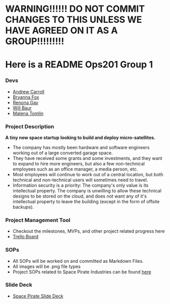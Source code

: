 # WARNING!!!!!!  DO NOT COMMIT CHANGES TO THIS UNLESS WE HAVE AGREED ON IT AS A GROUP!!!!!!!!!

# Here is a README  Ops201 Group 1

### Devs

- [Andrew Carroll](https://github.com/iAmAndrewCarroll)
- [Bryanna Fox](https://github.com/BryannaKFox)
- [Renona Gay](https://github.com/Foodisthebest)
- [Will Baur](https://github.com/Wrbaur/Wrbaur)
- [Malena Tomlin](https://github.com/mtcf987)

### Project Description

**A tiny new space startup looking to build and deploy micro-satellites.**
- The company has mostly been hardware and software engineers working out of a large converted garage space.
- They have received some grants and some investments, and they want to expand to hire more engineers, but also a few non-technical employees such as an office manager, a media person, etc.
- Most employees will continue to work out of a central location, but both technical and non-technical users will sometimes need to travel.
- Information security is a priority: The company's only value is its intellectual property. The company is unwilling to allow these technical designs to be stored on the cloud, and does not want any of it's intellectual property to leave the building (except in the form of offsite backups).

### Project Management Tool

- Checkout the milestones, MVPs, and other project related progress here
- [Trello Board](https://trello.com/b/3tjWW9Ub/201-group-project)

### SOPs

- All SOPs will be worked on and committed as Markdown Files.  
- All images will be .png file types
- Project SOPs related to Space Pirate Industries can be found [here](SOPs/mastersop.md)

### Slide Deck

- [Space Pirate Slide Deck](https://docs.google.com/presentation/d/1p6nGzeAlwlXEcFhzVMi5qCebhxeiHTLOaONaqxhFLEM/edit#slide=id.g29b46e24f73_0_47)


